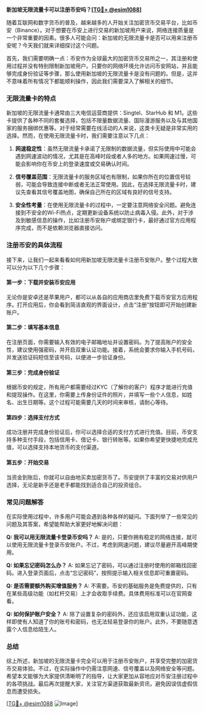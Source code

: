 **新加坡无限流量卡可以注册币安吗？[[TG💪+ @esim1088](https://t.me/s/esim1088)]**

随着互联网和数字货币的普及，越来越多的人开始关注加密货币交易平台，比如币安（Binance）。对于想要在币安上进行交易的新加坡用户来说，网络连接质量是一个非常重要的因素。很多人可能会问：新加坡的无限流量卡是否可以用来注册币安呢？今天我们就来详细探讨这个问题。

首先，我们需要明确一点：币安作为全球最大的加密货币交易所之一，其注册和使用过程并没有特别限制新加坡用户。只要你的网络环境允许访问币安网站，并且能够完成身份验证等步骤，那么使用新加坡的无限流量卡是没有问题的。但是，这并不意味着所有情况下都能顺利操作，因此我们需要深入了解相关的细节。

### 无限流量卡的特点

新加坡的无限流量卡通常由三大电信运营商提供：Singtel、StarHub 和 M1。这些卡提供了各种不同的套餐选择，包括不限量数据流量、国际漫游服务以及与其他国家的服务捆绑优惠等。对于经常需要在线活动的人来说，这类卡无疑是非常实用的选择。然而，在使用无限流量卡时，我们需要注意以下几点：

1. **网速稳定性**：虽然无限流量卡承诺了无限制的数据流量，但实际使用中可能会遇到网速波动的情况，尤其是在高峰时段或者人多的地方。如果网速过慢，可能会影响你在币安上的登录速度或交易确认时间。
   
2. **信号覆盖范围**：无限流量卡的服务区域也有限制，如果你所在的位置信号较弱，可能会导致连接中断或者无法正常使用。因此，在选择无限流量卡时，建议先查看其信号覆盖地图，确保自己所在的区域有良好的信号支持。

3. **安全性考量**：在使用无限流量卡的过程中，一定要注意网络安全问题。避免连接到不安全的Wi-Fi热点，定期更新设备系统以防止病毒入侵。此外，对于涉及到敏感信息的操作，比如注册币安账户或绑定银行卡，最好通过官方应用程序完成，而不是依赖浏览器直接访问。

### 注册币安的具体流程

接下来，让我们一起来看看如何用新加坡无限流量卡注册币安账户。整个过程大致可以分为以下几个步骤：

#### 第一步：下载并安装币安应用
无论你是安卓还是苹果用户，都可以从各自的应用商店里免费下载币安官方应用程序。打开应用后，你会看到简洁直观的界面设计，点击“注册”按钮即可开始创建新账户。

#### 第二步：填写基本信息
在注册页面，你需要输入有效的电子邮箱地址并设置密码。为了提高账户的安全性，建议使用强密码，并开启双重认证功能。接着，系统会要求你输入手机号码，并发送验证码短信至该号码，以便进一步验证身份。

#### 第三步：完成身份验证
根据币安的规定，所有用户都需要经过KYC（了解你的客户）程序才能进行充值和提现操作。在这里，你需要上传身份证件的照片，并填写一些个人信息，如姓名、出生日期等。这个过程可能需要几天的时间来审核，请耐心等待。

#### 第四步：选择支付方式
成功注册并完成身份验证后，你可以选择合适的支付方式进行充值。目前，币安支持多种支付手段，包括信用卡、借记卡、银行转账等。如果你希望更快捷地完成充值，可以选择支持本地货币的支付渠道。

#### 第五步：开始交易
当资金到账后，你就可以自由地买卖加密货币了。币安提供了丰富的交易对供用户选择，无论是新手还是老手都能找到适合自己的投资组合。

### 常见问题解答

在实际使用过程中，许多用户可能会遇到各种各样的疑问。下面列举了一些常见的问题及其答案，希望能帮助大家更好地解决问题：

**Q: 我可以用无限流量卡登录币安吗？**
A: 是的，只要你拥有稳定的网络连接，就可以使用无限流量卡登录币安账户。不过，考虑到网速问题，建议尽量避开高峰期使用。

**Q: 如果忘记密码怎么办？**
A: 如果忘记了密码，可以通过注册时使用的邮箱找回密码。进入登录页面后，点击“忘记密码”，按照提示输入相关信息即可重置密码。

**Q: 是否需要额外购买增值服务？**
A: 不需要。币安的基础服务是免费提供的，只有在某些高级功能（如杠杆交易）上才会收取手续费。具体费用标准可以在官网查看。

**Q: 如何保护账户安全？**
A: 除了设置复杂的密码外，还应该启用双重认证功能，这样即使有人知道了你的账号和密码，也无法轻易登录你的账户。此外，不要随意透露个人信息给陌生人。

### 总结

综上所述，新加坡的无限流量卡完全可以用于注册币安账户，并享受完整的加密货币交易体验。不过，在实际操作中仍需注意网速、信号覆盖以及网络安全等问题。希望本文能够为大家提供清晰明了的指导，让大家更加从容地应对币安注册过程中的各项挑战。最后再次提醒大家，关注官方渠道获取最新资讯，避免因误信虚假信息而遭受损失。

[[TG💪+ @esim1088](https://t.me/s/esim1088) ![Image](https://i.postimg.cc/4NQfJmqS/Snipaste-2025-05-13-00-14-12.png)]